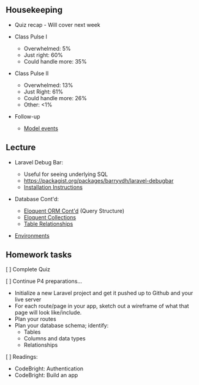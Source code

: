 ## Housekeeping

* Quiz recap - Will cover next week

* Class Pulse I
	+ Overwhelmed: 5%
	+ Just right: 60% 
	+ Could handle more: 35%

* Class Pulse II
	+ Overwhelmed: 13%
	+ Just Right: 61%
	+ Could handle more: 26%
	+ Other: <1%

* Follow-up
	+ [Model events](http://laravel.com/docs/eloquent#model-events)

## Lecture

+ Laravel Debug Bar:
	+ Useful for seeing underlying SQL
	+ <https://packagist.org/packages/barryvdh/laravel-debugbar>
	+ [Installation Instructions](https://github.com/barryvdh/laravel-debugbar#installation)
	
+ Database Cont'd:

	+ [Eloquent ORM Cont'd](https://github.com/susanBuck/notes/blob/master/05_Laravel/09_Databases_Eloquent_ORM.md) (Query Structure)
	+ [Eloquent Collections](https://github.com/susanBuck/notes/blob/master/05_Laravel/10_Databases_Eloquent_Collections.md)
	+ [Table Relationships](https://github.com/susanBuck/notes/blob/master/05_Laravel/11_Databases_Relationships.md)

+ [Environments](https://github.com/susanBuck/notes/blob/master/05_Laravel/12_Environments.md)

## Homework tasks

[ ] Complete Quiz

[ ] Continue P4 preparations...

+ Initialize a new Laravel project and get it pushed up to Github and your live server
+ For each route/page in your app, sketch out a wireframe of what that page will look like/include.
+ Plan your routes
+ Plan your database schema; identify:
	+ Tables
	+ Columns and data types
	+ Relationships

[ ] Readings:

+ CodeBright: Authentication
+ CodeBright: Build an app

